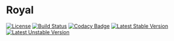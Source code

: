 # Royal
[![License](https://poser.pugx.org/auvipev/royal/license)](https://packagist.org/packages/auvipev/royal)
[![Build Status](https://travis-ci.org/Auvipev/Royal.svg?branch=master)](https://travis-ci.org/Auvipev/Royal)
[![Codacy Badge](https://api.codacy.com/project/badge/Grade/0e99d6ffad1a4b208731f0cda9acb6e0)](https://www.codacy.com/app/Auvipev/Royal?utm_source=github.com&amp;utm_medium=referral&amp;utm_content=Auvipev/Royal&amp;utm_campaign=Badge_Grade)
[![Latest Stable Version](https://poser.pugx.org/auvipev/royal/v/stable)](https://packagist.org/packages/auvipev/royal)
[![Latest Unstable Version](https://poser.pugx.org/auvipev/royal/v/unstable)](https://packagist.org/packages/auvipev/royal)
